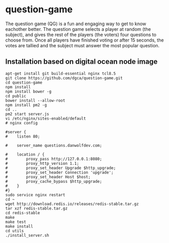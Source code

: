 # question-game

The question game (QG) is a fun and engaging way to get to know eachother better. The question game selects a player at random (the subject), and gives the rest of the players (the voters) four questions to choose from. Once all players have finished voting or after 15 seconds, the votes are tallied and the subject must answer the most popular question.

## Installation based on digital ocean node image
```
apt-get install git build-essential nginx tcl8.5
git clone https://github.com/dgca/question-game.git
cd question-game
npm install
npm install bower -g
cd public
bower install --allow-root
npm install pm2 -g
cd ..
pm2 start server.js
vi /etc/nginx/sites-enabled/default
# nginx config

#server {
#    listen 80;

#    server_name questions.danwolfdev.com;

#    location / {
#        proxy_pass http://127.0.0.1:8080;
#        proxy_http_version 1.1;
#        proxy_set_header Upgrade $http_upgrade;
#        proxy_set_header Connection 'upgrade';
#        proxy_set_header Host $host;
#        proxy_cache_bypass $http_upgrade;
#    }
#}
sudo service nginx restart
cd ~
wget http://download.redis.io/releases/redis-stable.tar.gz
tar xzf redis-stable.tar.gz
cd redis-stable
make
make test
make install
cd utils
./install_server.sh
```

